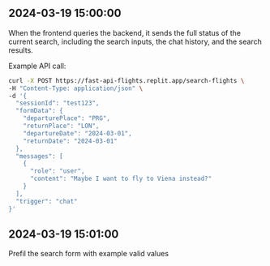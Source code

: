 ## 2024-03-19 15:00:00
When the frontend queries the backend, it sends the full status of the current search, including the search inputs, the chat history, and the search results.

Example API call:
```bash
curl -X POST https://fast-api-flights.replit.app/search-flights \
-H "Content-Type: application/json" \
-d '{
  "sessionId": "test123",
  "formData": {
    "departurePlace": "PRG",
    "returnPlace": "LON",
    "departureDate": "2024-03-01",
    "returnDate": "2024-03-01"
  },
  "messages": [
    {
      "role": "user",
      "content": "Maybe I want to fly to Viena instead?"
    }
  ],
  "trigger": "chat"
}'
```

## 2024-03-19 15:01:00
Prefil the search form with example valid values